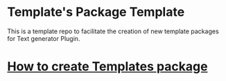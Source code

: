 # Template's Package Template
This is a template repo to facilitate the creation of new template packages for Text generator Plugin.
# [How to create Templates package](https://text-gen.com/share-a-new-template-package)

